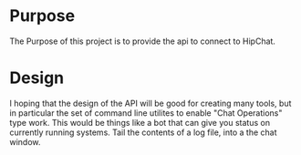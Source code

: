 # Purpose

The Purpose of this project is to provide the api to connect to HipChat.

# Design

I hoping that the design of the API will be good for creating many tools, but 
in particular the set of command line utilites to enable "Chat Operations" type
work. This would be things like a bot that can give you status on currently 
running systems. Tail the contents of a log file, into a the chat window. 
